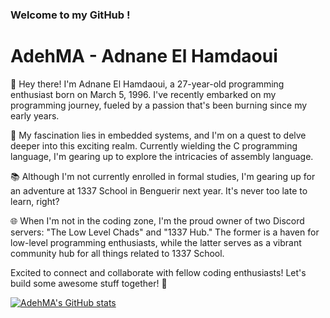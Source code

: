 ### Welcome to my GitHub !

# AdehMA - Adnane El Hamdaoui

👋 Hey there! I'm Adnane El Hamdaoui, a 27-year-old programming enthusiast born on March 5, 1996. I've recently embarked on my programming journey, fueled by a passion that's been burning since my early years.

🚀 My fascination lies in embedded systems, and I'm on a quest to delve deeper into this exciting realm. Currently wielding the C programming language, I'm gearing up to explore the intricacies of assembly language.

📚 Although I'm not currently enrolled in formal studies, I'm gearing up for an adventure at 1337 School in Benguerir next year. It's never too late to learn, right?

🌐 When I'm not in the coding zone, I'm the proud owner of two Discord servers: "The Low Level Chads" and "1337 Hub." The former is a haven for low-level programming enthusiasts, while the latter serves as a vibrant community hub for all things related to 1337 School.

Excited to connect and collaborate with fellow coding enthusiasts! Let's build some awesome stuff together! 🚀

[![AdehMA's GitHub stats](https://github-readme-stats.vercel.app/api?username=AdehMA&show_icons=true&theme=transparent)](https://github.com/anuraghazra/github-readme-stats)
